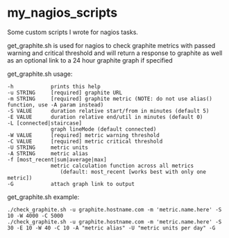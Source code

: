 # my_nagios_scripts
Some custom scripts I wrote for nagios tasks.

get_graphite.sh is used for nagios to check graphite metrics with passed warning and critical threshold and will return a response to graphite as well as an optional link to a 24 hour graphite graph if specified

get_graphite.sh usage:

    -h            prints this help
    -u STRING     [required] graphite URL
    -m STRING     [required] graphite metric (NOTE: do not use alias() function, use -A param instead)
    -S VALUE      duration relative start/from in minutes (default 5)
    -E VALUE      duration relative end/util in minutes (default 0)
    -L [connected|staircase]
                  graph lineMode (default connected)
    -W VALUE      [required] metric warning threshold
    -C VALUE      [required] metric critical threshold
    -U STRING     metric units
    -A STRING     metric alias
    -f [most_recent|sum|average|max]
                  metric calculation function across all metrics
                     (default: most_recent [works best with only one metric])
    -G            attach graph link to output
    
get_graphite.sh example:

    ./check_graphite.sh -u graphite.hostname.com -m 'metric.name.here' -S 10 -W 4000 -C 5000
    ./check_graphite.sh -u graphite.hostname.com -m 'metric.name.here' -S 30 -E 10 -W 40 -C 10 -A "metric alias" -U "metric units per day" -G 

